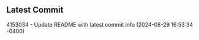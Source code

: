 
## Latest Commit
4153034 - Update README with latest commit info (2024-08-29 16:53:34 -0400) <Yunxi-Zhou>
